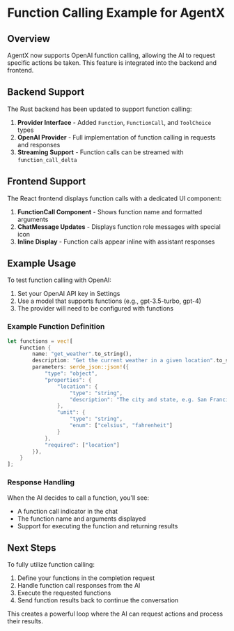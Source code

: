 # Function Calling Example for AgentX

## Overview

AgentX now supports OpenAI function calling, allowing the AI to request specific actions be taken. This feature is integrated into the backend and frontend.

## Backend Support

The Rust backend has been updated to support function calling:

1. **Provider Interface** - Added `Function`, `FunctionCall`, and `ToolChoice` types
2. **OpenAI Provider** - Full implementation of function calling in requests and responses
3. **Streaming Support** - Function calls can be streamed with `function_call_delta`

## Frontend Support

The React frontend displays function calls with a dedicated UI component:

1. **FunctionCall Component** - Shows function name and formatted arguments
2. **ChatMessage Updates** - Displays function role messages with special icon
3. **Inline Display** - Function calls appear inline with assistant responses

## Example Usage

To test function calling with OpenAI:

1. Set your OpenAI API key in Settings
2. Use a model that supports functions (e.g., gpt-3.5-turbo, gpt-4)
3. The provider will need to be configured with functions

### Example Function Definition

```rust
let functions = vec![
    Function {
        name: "get_weather".to_string(),
        description: "Get the current weather in a given location".to_string(),
        parameters: serde_json::json!({
            "type": "object",
            "properties": {
                "location": {
                    "type": "string",
                    "description": "The city and state, e.g. San Francisco, CA"
                },
                "unit": {
                    "type": "string", 
                    "enum": ["celsius", "fahrenheit"]
                }
            },
            "required": ["location"]
        }),
    }
];
```

### Response Handling

When the AI decides to call a function, you'll see:
- A function call indicator in the chat
- The function name and arguments displayed
- Support for executing the function and returning results

## Next Steps

To fully utilize function calling:

1. Define your functions in the completion request
2. Handle function call responses from the AI
3. Execute the requested functions
4. Send function results back to continue the conversation

This creates a powerful loop where the AI can request actions and process their results.